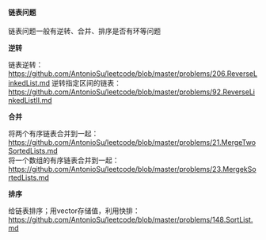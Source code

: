 #### 链表问题
链表问题一般有逆转、合并、排序是否有环等问题

**逆转**

链表逆转：https://github.com/AntonioSu/leetcode/blob/master/problems/206.ReverseLinkedList.md
逆转指定区间的链表：https://github.com/AntonioSu/leetcode/blob/master/problems/92.ReverseLinkedListII.md    

**合并**

将两个有序链表合并到一起：https://github.com/AntonioSu/leetcode/blob/master/problems/21.MergeTwoSortedLists.md  
将一个数组的有序链表合并到一起：https://github.com/AntonioSu/leetcode/blob/master/problems/23.MergekSortedLists.md   

**排序**

给链表排序；用vector存储值，利用快排：https://github.com/AntonioSu/leetcode/blob/master/problems/148.SortList.md   

